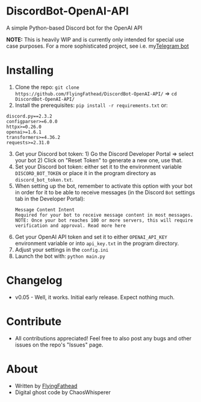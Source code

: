 # DiscordBot-OpenAI-API
A simple Python-based Discord bot for the OpenAI API

**NOTE:** This is heavily WIP and is currently only intended for special use case purposes. For a more sophisticated project, see i.e. my[Telegram bot](https://github.com/FlyingFathead/TelegramBot-OpenAI-API/)

# Installing
1. Clone the repo: `git clone https://github.com/FlyingFathead/DiscordBot-OpenAI-API/` => `cd DiscordBot-OpenAI-API/`
2. Install the prerequisites: `pip install -r requirements.txt`
    or:
```
discord.py==2.3.2
configparser>=6.0.0
httpx>=0.26.0
openai>=1.6.1
transformers>=4.36.2
requests>=2.31.0
```
3. Get your Discord bot token: 1) Go the Discord Developer Portal => select your bot 2) Click on "Reset Token" to generate a new one, use that.
4. Set your Discord bot token: either set it to the environment variable `DISCORD_BOT_TOKEN` or place it in the program directory as `discord_bot_token.txt`.
5. When setting up the bot, remember to activate this option with your bot in order for it to be able to receive messages (in the Discord `Bot` settings tab in the Developer Portal):
    ```
    Message Content Intent
    Required for your bot to receive message content in most messages.
    NOTE: Once your bot reaches 100 or more servers, this will require verification and approval. Read more here
    ```
6. Get your OpenAI API token and set it to either `OPENAI_API_KEY` environment variable or into `api_key.txt` in the program directory.
7. Adjust your settings in the `config.ini`
8. Launch the bot with: `python main.py`

# Changelog
- v0.05 - Well, it works. Initial early release. Expect nothing much.

# Contribute
- All contributions appreciated! Feel free to also post any bugs and other issues on the repo's "Issues" page.

# About
- Written by [FlyingFathead](https://github.com/FlyingFathead/)
- Digital ghost code by ChaosWhisperer